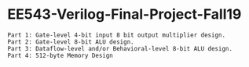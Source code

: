 # EE543-Verilog-Final-Project-Fall19

	Part 1: Gate-level 4-bit input 8 bit output multiplier design.
	Part 2: Gate-level 8-bit ALU design.
	Part 3: Dataflow-level and/or Behavioral-level 8-bit ALU design.
	Part 4: 512-byte Memory Design


